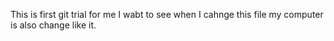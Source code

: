 This is first git trial for me
I wabt to see when I cahnge this file my computer is also change like it.
